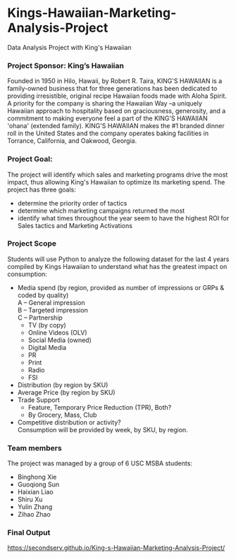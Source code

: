 # Kings-Hawaiian-Marketing-Analysis-Project
Data Analysis Project with King's Hawaiian    

### Project Sponsor: King’s Hawaiian
Founded in 1950 in Hilo, Hawaii, by Robert R. Taira, KING'S HAWAIIAN is a family-owned
business that for three generations has been dedicated to providing irresistible, original recipe
Hawaiian foods made with Aloha Spirit. A priority for the company is sharing the Hawaiian Way
–a uniquely Hawaiian approach to hospitality based on graciousness, generosity, and a
commitment to making everyone feel a part of the KING'S HAWAIIAN 'ohana' (extended family).
KING'S HAWAIIAN makes the #1 branded dinner roll in the United States and the company
operates baking facilities in Torrance, California, and Oakwood, Georgia.

### Project Goal:
The project will identify which sales and marketing programs drive the most impact, thus
allowing King's Hawaiian to optimize its marketing spend. The project has three goals:
- determine the priority order of tactics
- determine which marketing campaigns returned the most
- identify what times throughout the year seem to have the highest ROI for Sales tactics
and Marketing Activations

### Project Scope
Students will use Python to analyze the following dataset for the last 4 years compiled by Kings Hawaiian
to understand what has the greatest impact on consumption:
- Media spend (by region, provided as number of impressions or GRPs & coded by quality)     
      A – General impression      
      B – Targeted impression     
      C – Partnership     
  - TV (by copy)
  - Online Videos (OLV)
  - Social Media (owned)
  - Digital Media
  - PR
  - Print
  - Radio
  - FSI
- Distribution (by region by SKU)
- Average Price (by region by SKU)
- Trade Support
  - Feature, Temporary Price Reduction (TPR), Both?
  - By Grocery, Mass, Club
- Competitive distribution or activity?     
Consumption will be provided by week, by SKU, by region.

### Team members
The project was managed by a group of 6 USC MSBA students:
- Binghong Xie
- Guoqiong Sun
- Haixian Liao
- Shiru Xu
- Yulin Zhang
- Zihao Zhao

### Final Output
https://secondserv.github.io/King-s-Hawaiian-Marketing-Analysis-Project/
